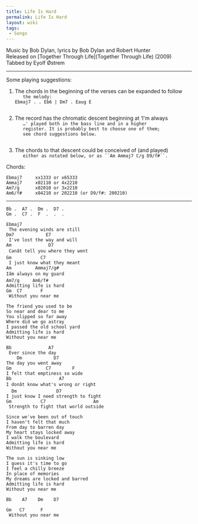 ```yaml
---
title: Life Is Hard
permalink: Life Is Hard
layout: wiki
tags:
 - Songs
---
```


Music by Bob Dylan, lyrics by Bob Dylan and Robert Hunter  
Released on [Together Through Life](Together Through Life)
(2009)  
Tabbed by Eyolf Østrem

* * * * *

Some playing suggestions:

1.  The chords in the beginning of the verses can be expanded to follow
    `   the melody:`  
    `Ebmaj7 . . Eb6 | Dm7 . Eaug E `  
    `   `

2.  The record has the chromatic descent beginning at ‘I'm always
    `   …' played both in the bass line and in a higher`  
    `   register. It is probably best to choose one of them;`  
    `   see chord suggestions below.`  
    `   `

3.  The chords to that descent could be conceived of (and played)
    `   either as notated below, or as ``Am Ammaj7 C/g D9/f#``.`

Chords:

    Ebmaj7     xx1333 or x65333
    Ammaj7     x02110 or 4x2210
    Am7/g      x02010 or 3x2210
    Am6/f#     x04210 or 202210 (or D9/f#: 200210)

* * * * *

    Bb .  A7 .  Dm .  D7 .
    Gm .  C7 .  F  .  .  .

    Ebmaj7
     The evening winds are still
    Dm7            E7
     I've lost the way and will
    Am              D7
     Canât tell you where they went
    Gm           C7
     I just know what they meant
    Am         Ammaj7/g#
    Iâm always on my guard
    Am7/g     Am6/f#
    Admitting life is hard
    Gm  C7       F
     Without you near me

    The friend you used to be
    So near and dear to me
    You slipped so far away
    Where did we go astray
    I passed the old school yard
    Admitting life is hard
    Without you near me

    Bb              A7
     Ever since the day
        Dm            D7
    The day you went away
    Gm             C7        F
    I felt that emptiness so wide
    Bb                  A7
    I donât know what's wrong or right
      Dm               D7
    I just know I need strength to fight
    Gm           C7                  Am
     Strength to fight that world outside

    Since we've been out of touch
    I haven't felt that much
    From day to barren day
    My heart stays locked away
    I walk the boulevard
    Admitting life is hard
    Without you near me

    The sun is sinking low
    I guess it's time to go
    I feel a chilly breeze
    In place of memories
    My dreams are locked and barred
    Admitting life is hard
    Without you near me

    Bb    A7    Dm    D7 

    Gm   C7      F
     Without you near me
